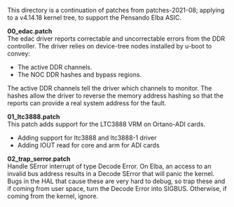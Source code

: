 This directory is a continuation of patches from patches-2021-08; applying
to a v4.14.18 kernel tree, to support the Pensando Elba ASIC.

**00_edac.patch**<br>
The edac driver reports correctable and uncorrectable errors from the
DDR controller.  The driver relies on device-tree nodes installed
by u-boot to convey:
- The active DDR channels.
- The NOC DDR hashes and bypass regions.

The active DDR channels tell the driver which channels to monitor.
The hashes allow the driver to reverse the memory address hashing so
that the reports can provide a real system address for the fault.

**01_ltc3888.patch**<br>
This patch adds support for the LTC3888 VRM on Ortano-ADI cards.
- Adding support for ltc3888 and ltc3888-1 driver
- Adding IOUT read for core and arm for ADI cards

**02_trap_serror.patch**<br>
Handle SError interrupt of type Decode Error.
On Elba, an access to an invalid bus address results in a Decode SError
that will panic the kernel.  Bugs in the HAL that cause these are very
hard to debug, so trap these and if coming from user space, turn the
Decode Error into SIGBUS.  Otherwise, if coming from the kernel, ignore.
